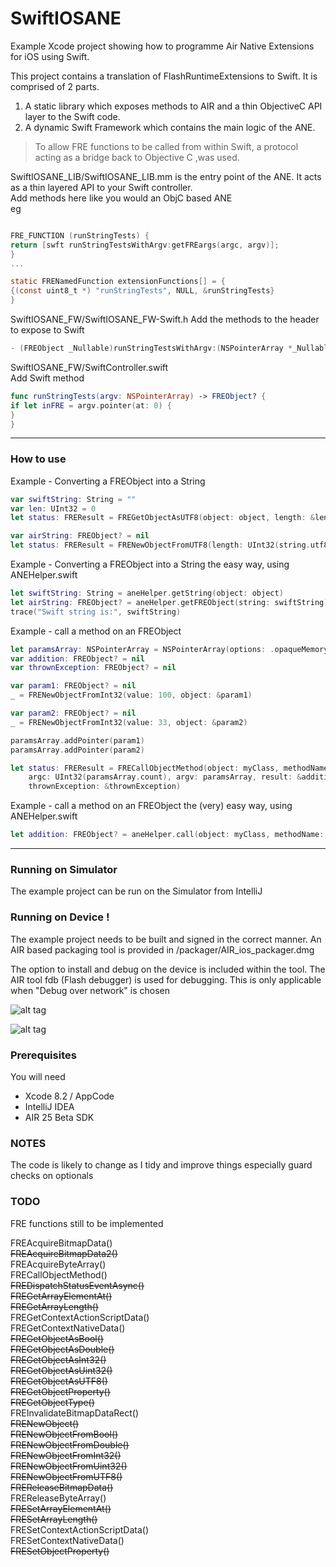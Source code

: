 # SwiftIOSANE  

Example Xcode project showing how to programme Air Native Extensions for iOS using Swift.

This project contains a translation of FlashRuntimeExtensions to Swift.
It is comprised of 2 parts.

1. A static library which exposes methods to AIR and a thin ObjectiveC API layer to the Swift code. 
2. A dynamic Swift Framework which contains the main logic of the ANE.

> To allow FRE functions to be called from within Swift, a protocol acting 
> as a bridge back to Objective C ,was used.

SwiftIOSANE_LIB/SwiftIOSANE_LIB.mm is the entry point of the ANE. It acts as a thin layered API to your Swift controller.  
Add methods here like you would an ObjC based ANE  
eg

````objectivec

FRE_FUNCTION (runStringTests) {
return [swft runStringTestsWithArgv:getFREargs(argc, argv)];
}
...

static FRENamedFunction extensionFunctions[] = {
{(const uint8_t *) "runStringTests", NULL, &runStringTests}
}
`````


SwiftIOSANE_FW/SwiftIOSANE_FW-Swift.h
Add the methods to the header to expose to Swift 

````objectivec
- (FREObject _Nullable)runStringTestsWithArgv:(NSPointerArray *_Nullable)argv;
`````


SwiftIOSANE_FW/SwiftController.swift  
Add Swift method  

````swift
func runStringTests(argv: NSPointerArray) -> FREObject? {
if let inFRE = argv.pointer(at: 0) {
}
}
`````


----------

### How to use
Example - Converting a FREObject into a String

````swift
var swiftString: String = ""
var len: UInt32 = 0
let status: FREResult = FREGetObjectAsUTF8(object: object, length: &len, value: &swiftString)

var airString: FREObject? = nil
let status: FREResult = FRENewObjectFromUTF8(length: UInt32(string.utf8.count), value: ret, object: &freObject);
`````

Example - Converting a FREObject into a String the easy way, using ANEHelper.swift


````swift
let swiftString: String = aneHelper.getString(object: object)
let airString: FREObject? = aneHelper.getFREObject(string: swiftString)
trace("Swift string is:", swiftString)
`````

Example - call a method on an FREObject

````swift
let paramsArray: NSPointerArray = NSPointerArray(options: .opaqueMemory)
var addition: FREObject? = nil
var thrownException: FREObject? = nil

var param1: FREObject? = nil
_ = FRENewObjectFromInt32(value: 100, object: &param1)

var param2: FREObject? = nil
_ = FRENewObjectFromInt32(value: 33, object: &param2)

paramsArray.addPointer(param1)
paramsArray.addPointer(param2)

let status: FREResult = FRECallObjectMethod(object: myClass, methodName: "add",
    argc: UInt32(paramsArray.count), argv: paramsArray, result: &addition,
    thrownException: &thrownException)
`````

Example - call a method on an FREObject the (very) easy way, using ANEHelper.swift
````swift
let addition: FREObject? = aneHelper.call(object: myClass, methodName: "add", params: 100, 33)
`````

----------
### Running on Simulator

The example project can be run on the Simulator from IntelliJ

### Running on Device !

The example project needs to be built and signed in the correct manner.
An AIR based packaging tool is provided in /packager/AIR_ios_packager.dmg

The option to install and debug on the device is included within the tool.
The AIR tool fdb (Flash debugger) is used for debugging. This is only applicable when "Debug over network" is chosen

![alt tag](https://github.com/tuarua/SwiftIOSANE/blob/master/screenshots/1.png)


![alt tag](https://github.com/tuarua/SwiftIOSANE/blob/master/screenshots/2.png)

### Prerequisites

You will need

- Xcode 8.2 / AppCode
- IntelliJ IDEA
- AIR 25 Beta SDK

### NOTES
The code is likely to change as I tidy and improve things especially guard checks on optionals

### TODO
FRE functions still to be implemented

FREAcquireBitmapData()  
~~FREAcquireBitmapData2()~~  
FREAcquireByteArray()  
FRECallObjectMethod()  
~~FREDispatchStatusEventAsync()~~  
~~FREGetArrayElementAt()~~  
~~FREGetArrayLength()~~  
FREGetContextActionScriptData()  
FREGetContextNativeData()  
~~FREGetObjectAsBool()~~  
~~FREGetObjectAsDouble()~~  
~~FREGetObjectAsInt32()~~  
~~FREGetObjectAsUint32()~~  
~~FREGetObjectAsUTF8()~~  
~~FREGetObjectProperty()~~  
~~FREGetObjectType()~~  
FREInvalidateBitmapDataRect()  
~~FRENewObject()~~  
~~FRENewObjectFromBool()~~  
~~FRENewObjectFromDouble()~~  
~~FRENewObjectFromInt32()~~  
~~FRENewObjectFromUint32()~~  
~~FRENewObjectFromUTF8()~~  
~~FREReleaseBitmapData()~~  
FREReleaseByteArray()  
~~FRESetArrayElementAt()~~  
~~FRESetArrayLength()~~  
FRESetContextActionScriptData()  
FRESetContextNativeData()  
~~FRESetObjectProperty()~~
